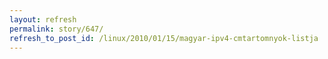 ```yaml
---
layout: refresh
permalink: story/647/
refresh_to_post_id: /linux/2010/01/15/magyar-ipv4-cmtartomnyok-listja
---
```

